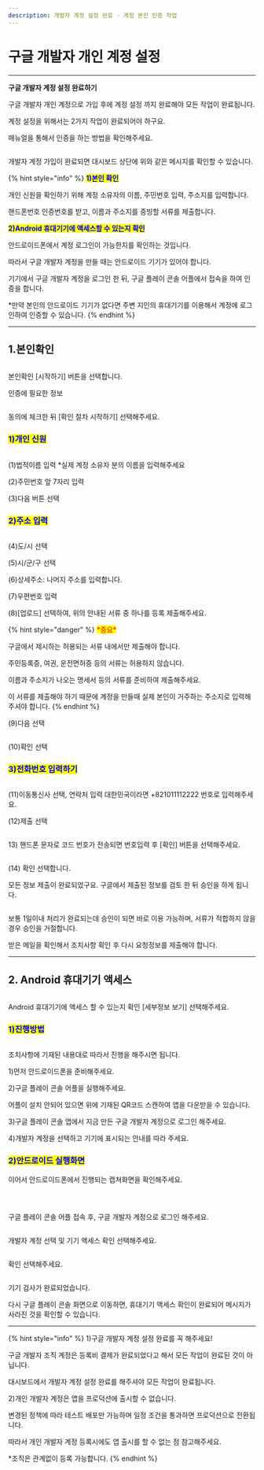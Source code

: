 ```yaml
---
description: 개발자 계정 설정 완료 - 계정 본인 인증 작업
---
```


# 구글 개발자 개인 계정 설정

***

**구글 개발자 계정 설정 완료하기**

구글 개발자 개인 계정으로 가입 후에 계정 설정 까지 완료해야 모든 작업이 완료됩니다.

계정 설정을 위해서는 2가지 작업이 완료되어야 하구요.

매뉴얼을 통해서 인증을 하는 방법을 확인해주세요.

<figure><img src="../../.gitbook/assets/개인계정인증.png" alt=""><figcaption></figcaption></figure>

개발자 계정 가입이 완료되면 대시보드 상단에 위와 같은 메시지를 확인할 수 있습니다.

{% hint style="info" %}
<mark style="color:blue;">**1)본인 확인**</mark>

개인 신원을 확인하기 위해 계정 소유자의 이름, 주민번호 입력, 주소지를 입력합니다.

핸드폰번호 인증번호를 받고, 이름과 주소지를 증빙할 서류를 제출합니다.&#x20;

<mark style="color:blue;">**2)Android 휴대기기에 액세스할 수 있는지 확인**</mark>

안드로이드폰에서 계정 로그인이 가능한지를 확인하는 것입니다.

따라서 구글 개발자 계정을 만들 때는 안드로이드 기기가 있어야 합니다.&#x20;

기기에서 구글 개발자 계정을 로그인 한 뒤, 구글 플레이 콘솔 어플에서 접속을 하여 인증을 합니다.

\*만약 본인의 안드로이드 기기가 없다면 주변 지인의 휴대기기를 이용해서 계정에 로그인하여 인증할 수 있습니다.&#x20;
{% endhint %}



***



## 1.본인확인

<figure><img src="../../.gitbook/assets/개인계정인증1-1.png" alt=""><figcaption></figcaption></figure>

본인확인 \[시작하기] 버튼을 선택합니다.



인증에 필요한 정보&#x20;

<figure><img src="../../.gitbook/assets/본인인증2.png" alt=""><figcaption></figcaption></figure>

동의에 체크한 뒤 \[확인 절차 시작하기] 선택해주세요.



### <mark style="color:blue;">1)개인 신원</mark>

<div align="left">

<figure><img src="../../.gitbook/assets/본인인증3.png" alt=""><figcaption></figcaption></figure>

</div>

(1)법적이름 입력 \*실제 계정 소유자 분의 이름을 입력해주세요

(2)주민번호 앞 7자리 입력

(3)다음 버튼 선택



### <mark style="color:blue;">2)주소 입력</mark>

<div align="left">

<figure><img src="../../.gitbook/assets/본인인증4.png" alt=""><figcaption></figcaption></figure>

</div>

(4)도/시 선택&#x20;

(5)시/군/구 선택&#x20;

(6)상세주소: 나머지 주소를 입력합니다.&#x20;

(7)우편번호 입력

(8)\[업로드] 선택하여, 위의 안내된 서류 중 하나를 등록 제출해주세요.&#x20;

{% hint style="danger" %}
<mark style="color:red;">\*중요\*</mark>

구글에서 제시하는 허용되는 서류 내에서만 제출해야 합니다.

주민등록증, 여권, 운전면허증 등의 서류는 허용하지 않습니다.

이름과 주소지가 나오는 명세서 등의 서류를 준비하여 제출해주세요.&#x20;

이 서류를 제출해야 하기 때문에 계정을 만들때 실제 본인이 거주하는 주소지로 입력해주셔야 합니다.&#x20;
{% endhint %}

(9)다음 선택



<div align="left">

<figure><img src="../../.gitbook/assets/본인인증5.png" alt=""><figcaption></figcaption></figure>

</div>

(10)확인 선택



### <mark style="color:blue;">3)전화번호 입력하기</mark>

<div align="left">

<figure><img src="../../.gitbook/assets/본인인증6.png" alt=""><figcaption></figcaption></figure>

</div>

(11)이동통신사 선택, 연락처 입력 대한민국이라면 +821011112222 번호로 입력해주세요.

(12)제출 선택



<div align="left">

<figure><img src="../../.gitbook/assets/본인인증7.png" alt=""><figcaption></figcaption></figure>

</div>

13\) 핸드폰 문자로 코드 번호가 전송되면 번호입력 후 \[확인] 버튼을 선택해주세요.&#x20;



<div align="left">

<figure><img src="../../.gitbook/assets/본인인증8.png" alt=""><figcaption></figcaption></figure>

</div>

(14) 확인 선택합니다.

모든 정보 제출이 완료되었구요. 구글에서 제출된 정보를 검토 한 뒤 승인을 하게 됩니다.

<div align="left">

<figure><img src="../../.gitbook/assets/본인인증9.png" alt=""><figcaption></figcaption></figure>

</div>

보통 1일이내 처리가 완료되는데 승인이 되면 바로 이용 가능하며, 서류가 적합하지 않을 경우 승인을 거절합니다.&#x20;

받은 메일을 확인해서 조치사항 확인 후 다시 요청정보를 제출해야 합니다.&#x20;



***

## 2. Android 휴대기기 액세스

<figure><img src="../../.gitbook/assets/개인계정인증-휴대기기.png" alt=""><figcaption></figcaption></figure>

Android 휴대기기에 액세스 할 수 있는지 확인 \[세부정보 보기] 선택해주세요.



### <mark style="color:blue;">1)진행방법</mark>

<figure><img src="../../.gitbook/assets/휴대기기인증1 (1).png" alt=""><figcaption></figcaption></figure>

조치사항에 기재된 내용대로 따라서 진행을 해주시면 됩니다.

1\)먼저 안드로이드폰을 준비해주세요.

2\)구글 플레이 콘솔 어플을 실행해주세요.

어플이 설치 안되어 있으면 위에 기재된 QR코드 스캔하여 앱을 다운받을 수 있습니다.&#x20;

3\)구글 플레이 콘솔 앱에서 지금 만든 구글 개발자 계정으로 로그인 해주세요.

4\)개발자 계정을 선택하고 기기에 표시되는 안내를 따라 주세요.



### <mark style="color:blue;">2)안드로이드 실행화면</mark>

이어서 안드로이드폰에서 진행되는 캡쳐화면을 확인해주세요.

<div align="left">

<figure><img src="../../.gitbook/assets/휴대기기인증2.png" alt=""><figcaption></figcaption></figure>

</div>

<div align="left">

<figure><img src="../../.gitbook/assets/휴대기기인증3.png" alt=""><figcaption></figcaption></figure>

</div>

<div align="left">

<figure><img src="../../.gitbook/assets/휴대기기인증4.png" alt=""><figcaption></figcaption></figure>

</div>

구글 플레이 콘솔 어플 접속 후, 구글 개발자 계정으로 로그인 해주세요.&#x20;



<div align="left">

<figure><img src="../../.gitbook/assets/휴대기기인증5 (1).png" alt=""><figcaption></figcaption></figure>

</div>

개발자 계정 선택 및 기기 액세스 확인 선택해주세요.



<div align="left">

<figure><img src="../../.gitbook/assets/휴대기기인증6.png" alt=""><figcaption></figcaption></figure>

</div>

확인 선택해주세요.&#x20;



<div align="left">

<figure><img src="../../.gitbook/assets/휴대기기인증7.png" alt=""><figcaption></figcaption></figure>

</div>

기기 검사가 완료되었습니다.

다시 구글 플레이 콘솔 화면으로 이동하면, 휴대기기 액세스 확인이 완료되어 메시지가 사라진 것을 확인할 수 있습니다.&#x20;



***



{% hint style="info" %}
1\)구글 개발자 계정 설정 완료를 꼭 해주세요!

구글 개발자 조직 계정은 등록비 결제가 완료되었다고 해서 모든 작업이 완료된 것이 아닙니다.

대시보드에서 개발자 계정 설정 완료를 해주셔야 모든 작업이 완료됩니다.

2\)개인 개발자 계정은 앱을 프로덕션에 출시할 수 없습니다.

변경된 정책에 따라 테스트 배포만 가능하며 일정 조건을 통과하면 프로덕션으로 전환됩니다.

따라서 개인 개발자 계정 등록시에도 앱 출시를 할 수 없는 점 참고해주세요.

\*조직은 관계없이 등록 가능합니다.
{% endhint %}







